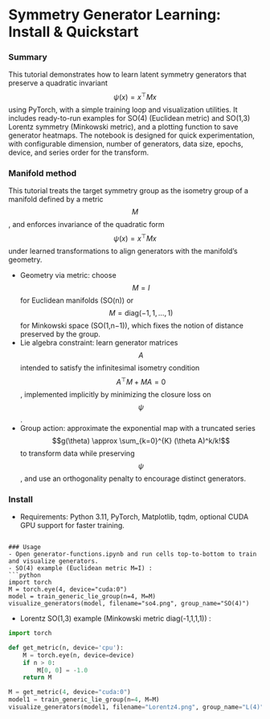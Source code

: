 #  Symmetry Generator Learning: Install & Quickstart

### Summary
This tutorial demonstrates how to learn latent symmetry generators that preserve a quadratic invariant $$\psi(x) = x^\top M x$$ using PyTorch, with a simple training loop and visualization utilities. It includes ready-to-run examples for SO(4) (Euclidean metric) and SO(1,3) Lorentz symmetry (Minkowski metric), and a plotting function to save generator heatmaps. The notebook is designed for quick experimentation, with configurable dimension, number of generators, data size, epochs, device, and series order for the transform.

### Manifold method

This tutorial treats the target symmetry group as the isometry group of a manifold defined by a metric $$M$$, and enforces invariance of the quadratic form $$ \psi(x)=x^\top M x $$ under learned transformations to align generators with the manifold’s geometry.  

- Geometry via metric: choose $$ M=I $$ for Euclidean manifolds (SO(n)) or $$M=\mathrm{diag}(-1,1,\dots,1)$$ for Minkowski space (SO(1,n−1)), which fixes the notion of distance preserved by the group.  
- Lie algebra constraint: learn generator matrices $$A$$ intended to satisfy the infinitesimal isometry condition $$A^\top M + M A = 0$$, implemented implicitly by minimizing the closure loss on $$\psi$$.  
- Group action: approximate the exponential map with a truncated series $$g(\theta) \approx \sum_{k=0}^{K} (\theta A)^k/k!$$ to transform data while preserving $$\psi$$, and use an orthogonality penalty to encourage distinct generators.

### Install
- Requirements: Python 3.11, PyTorch, Matplotlib, tqdm, optional CUDA GPU support for faster training.

```

### Usage
- Open generator-functions.ipynb and run cells top-to-bottom to train and visualize generators.
- SO(4) example (Euclidean metric M=I) :
```python
import torch
M = torch.eye(4, device="cuda:0")
model = train_generic_lie_group(n=4, M=M)
visualize_generators(model, filename="so4.png", group_name="SO(4)")
```
- Lorentz SO(1,3) example (Minkowski metric diag(-1,1,1,1)) :
```python
import torch

def get_metric(n, device='cpu'):
    M = torch.eye(n, device=device)
    if n > 0:
        M[0, 0] = -1.0
    return M

M = get_metric(4, device="cuda:0")
model1 = train_generic_lie_group(n=4, M=M)
visualize_generators(model1, filename="Lorentz4.png", group_name="L(4)")
```

